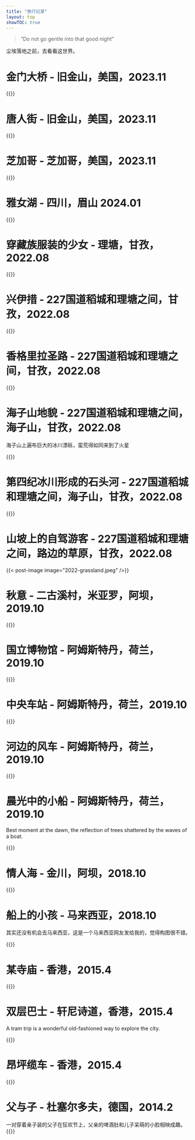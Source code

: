 ```yaml
---
title: "旅行记录"
layout: top
showTOC: true
---
```



> “Do not go gentle into that good night” 

尘埃落地之前，去看看这世界。

# 金门大桥 - 旧金山，美国，2023.11

{{<post-image image="2023-11-golden-bridge.jpg"/>}}

# 唐人街 - 旧金山，美国，2023.11

{{<post-image image="2023-11-san-francisco.jpg"/>}}

# 芝加哥 - 芝加哥，美国，2023.11

{{<post-image image="2023-11-chicago.jpg"/>}}

# 雅女湖 - 四川，眉山 2024.01

{{<post-image image="2023-雅女湖.jpeg"/>}}

# 穿藏族服装的少女 - 理塘，甘孜，2022.08

{{<post-image image="2022-理塘-天空之城.jpeg"/>}}

# 兴伊措 - 227国道稻城和理塘之间，甘孜，2022.08

{{<post-image image="2022-兴伊措.jpeg" />}}

# 香格里拉圣路 - 227国道稻城和理塘之间，甘孜，2022.08

{{<post-image image="2022-兴伊措路上.jpeg" />}}

# 海子山地貌 - 227国道稻城和理塘之间，海子山，甘孜，2022.08

海子山上遍布巨大的冰川漂砾，蛮荒得如同来到了火星

{{<post-image image="2022-海子山.jpeg" />}}

# 第四纪冰川形成的石头河 - 227国道稻城和理塘之间，海子山，甘孜，2022.08

{{<post-image image="2022-海子山冰川石头河.jpeg" />}}

# 山坡上的自驾游客 - 227国道稻城和理塘之间，路边的草原，甘孜，2022.08

{{< post-image image="2022-grassland.jpeg" />}}

# 秋意 - 二古溪村，米亚罗，阿坝，2019.10

{{<post-image image="2020-米亚罗.jpeg" />}}

# 国立博物馆 - 阿姆斯特丹，荷兰，2019.10

{{<post-image image="2019-amsterdam-rijksmuseum.jpeg" />}}

# 中央车站 - 阿姆斯特丹，荷兰，2019.10

{{<post-image image="2019-amsterdam-centraal.jpeg" />}}

# 河边的风车 - 阿姆斯特丹，荷兰，2019.10

{{<post-image image="2019-amsterdam-windmill.jpeg" />}}

# 晨光中的小船 - 阿姆斯特丹，荷兰，2019.10

Best moment at the dawn, the reflection of trees shattered by the waves of a boat.

{{<post-image image="2019-amsterdam-boat-at-dawn.jpeg" />}}

# 情人海 - 金川，阿坝，2018.10

{{<post-image image="2018-情人海.jpeg" />}}

# 船上的小孩 - 马来西亚，2018.10

其实还没有机会去马来西亚，这是一个马来西亚网友发给我的，觉得构图很不错。

{{<post-image image="2018-no-name.jpeg" />}}

# 某寺庙 - 香港，2015.4

{{<post-image image="2015-hk-temple.jpeg" />}}

# 双层巴士 - 轩尼诗道，香港，2015.4

A tram trip is a wonderful old-fashioned way to explore the city.

{{<post-image image="2015-hk-bus.jpeg" />}}

# 昂坪缆车 - 香港，2015.4

{{<post-image image="2015-hk-昂坪缆车.jpeg" />}}

# 父与子 - 杜塞尔多夫，德国，2014.2

一对穿着亲子装的父子在狂欢节上，父亲的啤酒肚和儿子呆萌的小脸相映成趣。
{{<post-image image="2014-父与子.jpeg" />}}
